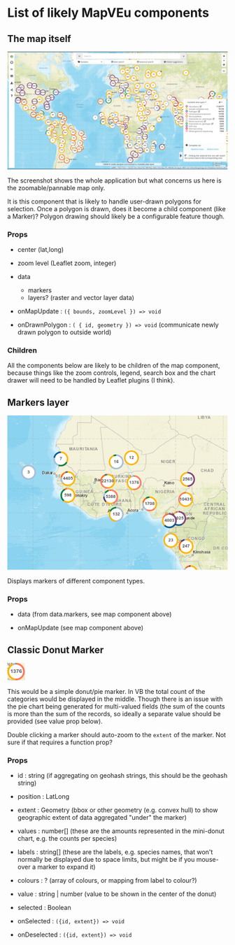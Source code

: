 # List of likely MapVEu components

## The map itself

![map component screenshot](images/map-component.png)

The screenshot shows the whole application but what concerns us here is the zoomable/pannable map only.

It is this component that is likely to handle user-drawn polygons for
selection.  Once a polygon is drawn, does it become a child component
(like a Marker)?  Polygon drawing should likely be a configurable feature though.

### Props

* center (lat,long)
* zoom level (Leaflet zoom, integer)
* data
  * markers
  * layers? (raster and vector layer data)

* onMapUpdate : `({ bounds, zoomLevel }) => void` 
* onDrawnPolygon : `( { id, geometry }) => void`  (communicate newly drawn polygon to outside world)

### Children

All the components below are likely to be children of the map
component, because things like the zoom controls, legend, search box
and the chart drawer will need to be handled by Leaflet plugins (I think).


## Markers layer

![markers screenshot](images/markers.png)

Displays markers of different component types.

### Props

* data (from data.markers, see map component above)

* onMapUpdate (see map component above)

## Classic Donut Marker

![markers screenshot](images/classic-donut-marker.png)

This would be a simple donut/pie marker.  In VB the total count of the
categories would be displayed in the middle.  Though there is an issue
with the pie chart being generated for multi-valued fields (the sum of
the counts is more than the sum of the records, so ideally a separate
value should be provided (see value prop below).

Double clicking a marker should auto-zoom to the `extent` of the marker.
Not sure if that requires a function prop?

### Props

* id : string (if aggregating on geohash strings, this should be the geohash string)
* position : LatLong
* extent : Geometry (bbox or other geometry (e.g. convex hull) to show geographic extent of data aggregated "under" the marker)
* values : number[] (these are the amounts represented in the mini-donut chart, e.g. the counts per species)
* labels : string[] (these are the labels, e.g. species names, that won't normally be displayed due to space limits, but might be if you mouse-over a marker to expand it)
* colours : ?  (array of colours, or mapping from label to colour?)
* value : string | number (value to be shown in the center of the donut)
* selected : Boolean

* onSelected : `({id, extent}) => void`
* onDeselected : `({id, extent}) => void`


